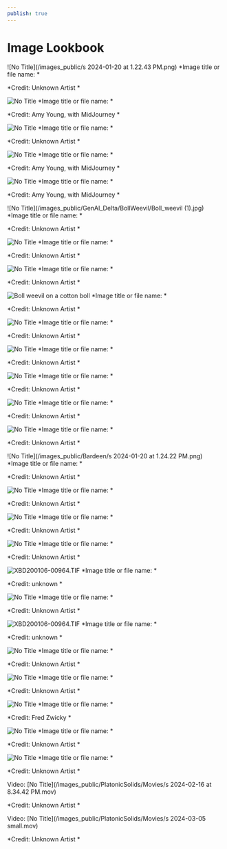 ```yaml
---
publish: true
---
```

# Image Lookbook



![No Title](/images_public/s 2024-01-20 at 1.22.43 PM.png)
*Image title or file name: *

*Credit: Unknown Artist *


![No Title](/images_public/GenAI_Delta/nutellacrepe_72170_female_with_astronaut_helmet_Eye_Level_Shot__c6de6517-4158-4eae-a13d-2f1162d91329.png)
*Image title or file name: *

*Credit: Amy Young, with MidJourney *


![No Title](/images_public/GenAI_Delta/Jessup_Wagonscaled.jpg)
*Image title or file name: *

*Credit: Unknown Artist *


![No Title](/images_public/GenAI_Delta/nutellacrepe_72170_female_with_astronaut_helmet_Eye_Level_Shot__c6de6517-4158-4eae-a13d-2f1162d91329-1.png)
*Image title or file name: *

*Credit: Amy Young, with MidJourney *


![No Title](/images_public/GenAI_Delta/nutellacrepe_72170_female_with_astronaut_helmet_Eye_Level_Shot__c6de6517-4158-4eae-a13d-2f1162d91329-2.png)
*Image title or file name: *

*Credit: Amy Young, with MidJourney *


![No Title](/images_public/GenAI_Delta/BollWeevil/Boll_weevil (1).jpg)
*Image title or file name: *

*Credit: Unknown Artist *


![No Title](/images_public/GenAI_Delta/BollWeevil/081030_200-1.jpg)
*Image title or file name: *

*Credit: Unknown Artist *


![No Title](/images_public/GenAI_Delta/BollWeevil/Boll_weevil.jpg)
*Image title or file name: *

*Credit: Unknown Artist *


![Boll weevil on a cotton boll](/images_public/GenAI_Delta/BollWeevil/C0109964-Boll_weevil_on_a_cotton_boll.jpg)
*Image title or file name: *

*Credit: Unknown Artist *


![No Title](/images_public/GenAI_Delta/BollWeevil/081030_200.jpg)
*Image title or file name: *

*Credit: Unknown Artist *


![No Title](/images_public/Bardeen/Einstein_oppenheimer-1-upres-enhance-1.6x-faceai-2.jpg)
*Image title or file name: *

*Credit: Unknown Artist *


![No Title](/images_public/Bardeen/Stephen_Hawking.StarChild-upres-enhance-4x-faceai.jpg)
*Image title or file name: *

*Credit: Unknown Artist *


![No Title](/images_public/Bardeen/Einstein_oppenheimer-1-upres-enhance-1.6x-faceai.jpg)
*Image title or file name: *

*Credit: Unknown Artist *


![No Title](/images_public/Bardeen/Einstein_oppenheimer.jpg)
*Image title or file name: *

*Credit: Unknown Artist *


![No Title](/images_public/Bardeen/s 2024-01-20 at 1.24.22 PM.png)
*Image title or file name: *

*Credit: Unknown Artist *


![No Title](/images_public/Bardeen/J._Robert_Oppenheimer_at_the_Guest_Lodge,_Oak_Ridge,_in_1946_4.jpg)
*Image title or file name: *

*Credit: Unknown Artist *


![No Title](/images_public/Bardeen/Stephen_Hawking.StarChild.jpg)
*Image title or file name: *

*Credit: Unknown Artist *


![No Title](/images_public/Bardeen/J._Robert_Oppenheimer_at_the_Guest_Lodge,_Oak_Ridge,_in_1946_4-upres-enhance-2.4x-faceai.jpg)
*Image title or file name: *

*Credit: Unknown Artist *


![XBD200106-00964.TIF](/images_public/Bardeen/University_of_California_Radiation_Laboratory_staff_on_the_magnet_yoke_for_the_60-inch_cyclotron,_1938.jpg)
*Image title or file name: *

*Credit: unknown *


![No Title](/images_public/Bardeen/Einstein_oppenheimer-1.jpg)
*Image title or file name: *

*Credit: Unknown Artist *


![XBD200106-00964.TIF](/images_public/Bardeen/University_of_California_Radiation_Laboratory_staff_on_the_magnet_yoke_for_the_60-inch_cyclotron,_1938-upres-enhance-2x-faceai.jpg)
*Image title or file name: *

*Credit: unknown *


![No Title](/images_public/UIUC/50235_l.jpg)
*Image title or file name: *

*Credit: Unknown Artist *


![No Title](/images_public/UIUC/20220623_140810.jpg)
*Image title or file name: *

*Credit: Unknown Artist *


![No Title](/images_public/UIUC/246045322_10159886740809905_2679813690630042250_n.jpg)
*Image title or file name: *

*Credit: Fred Zwicky *


![No Title](/images_public/Images_AccuracyDoesntMatter/ThatWanakaTree_at_Sunrise.jpg)
*Image title or file name: *

*Credit: Unknown Artist *


![No Title](/images_public/PlatonicSolids/080594a6-0878-4c7a-b68f-54c191a0ff5e.jpg)
*Image title or file name: *

*Credit: Unknown Artist *


Video: [No Title](/images_public/PlatonicSolids/Movies/s 2024-02-16 at 8.34.42 PM.mov)

*Credit: Unknown Artist *


Video: [No Title](/images_public/PlatonicSolids/Movies/s 2024-03-05 small.mov)

*Credit: Unknown Artist *
